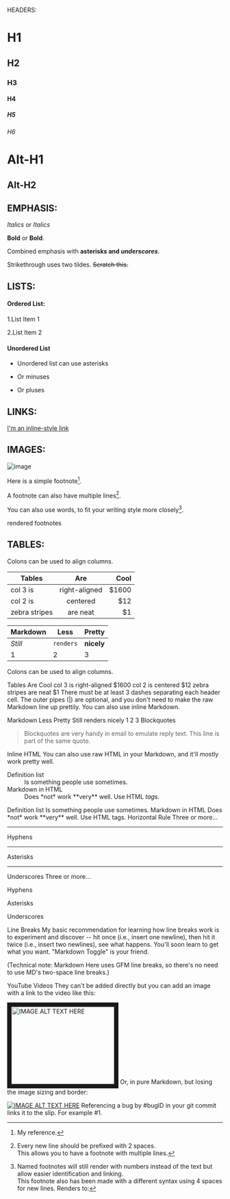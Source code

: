 HEADERS:
# H1
## H2
### H3
#### H4
##### H5
###### H6

Alt-H1
======
Alt-H2
------

## EMPHASIS:

*Italics*  or  _Italics_ 

 **Bold** or __Bold__.
 
Combined emphasis with **asterisks and _underscores_**.

Strikethrough uses two tildes. ~~Scratch this.~~

## LISTS:

#### Ordered List:

1.List Item 1

2.List Item 2

#### Unordered List

* Unordered list can use asterisks
- Or minuses
+ Or pluses

## LINKS:

[I'm an inline-style link](https://www.google.com)

## IMAGES:

![image](https://user-images.githubusercontent.com/110591443/233267369-e33a2ef5-f865-43a2-9be7-637b934227eb.png)



Here is a simple footnote[^1].

A footnote can also have multiple lines[^2].  

You can also use words, to fit your writing style more closely[^note].

[^1]: My reference.
[^2]: Every new line should be prefixed with 2 spaces.  
  This allows you to have a footnote with multiple lines.
[^note]:
    Named footnotes will still render with numbers instead of the text but allow easier identification and linking.  
    This footnote also has been made with a different syntax using 4 spaces for new lines.
Renders to:

rendered footnotes

## TABLES:

Colons can be used to align columns.

| Tables        | Are           | Cool  |
| ------------- |:-------------:| -----:|
| col 3 is      | right-aligned | $1600 |
| col 2 is      | centered      |   $12 |
| zebra stripes | are neat      |    $1 |


Markdown | Less | Pretty
--- | --- | ---
*Still* | `renders` | **nicely**
1 | 2 | 3
Colons can be used to align columns.

Tables	Are	Cool
col 3 is	right-aligned	$1600
col 2 is	centered	$12
zebra stripes	are neat	$1
There must be at least 3 dashes separating each header cell. The outer pipes (|) are optional, and you don't need to make the raw Markdown line up prettily. You can also use inline Markdown.

Markdown	Less	Pretty
Still	renders	nicely
1	2	3
Blockquotes
> Blockquotes are very handy in email to emulate reply text.
> This line is part of the same quote.


Inline HTML
You can also use raw HTML in your Markdown, and it'll mostly work pretty well.

<dl>
  <dt>Definition list</dt>
  <dd>Is something people use sometimes.</dd>

  <dt>Markdown in HTML</dt>
  <dd>Does *not* work **very** well. Use HTML <em>tags</em>.</dd>
</dl>
Definition list
Is something people use sometimes.
Markdown in HTML
Does *not* work **very** well. Use HTML tags.
Horizontal Rule
Three or more...

---

Hyphens

***

Asterisks

___

Underscores
Three or more...

Hyphens

Asterisks

Underscores

Line Breaks
My basic recommendation for learning how line breaks work is to experiment and discover -- hit <Enter> once (i.e., insert one newline), then hit it twice (i.e., insert two newlines), see what happens. You'll soon learn to get what you want. "Markdown Toggle" is your friend.



(Technical note: Markdown Here uses GFM line breaks, so there's no need to use MD's two-space line breaks.)

YouTube Videos
They can't be added directly but you can add an image with a link to the video like this:

<a href="http://www.youtube.com/watch?feature=player_embedded&v=YOUTUBE_VIDEO_ID_HERE
" target="_blank"><img src="http://img.youtube.com/vi/YOUTUBE_VIDEO_ID_HERE/0.jpg" 
alt="IMAGE ALT TEXT HERE" width="240" height="180" border="10" /></a>
Or, in pure Markdown, but losing the image sizing and border:

[![IMAGE ALT TEXT HERE](http://img.youtube.com/vi/YOUTUBE_VIDEO_ID_HERE/0.jpg)](http://www.youtube.com/watch?v=YOUTUBE_VIDEO_ID_HERE)
Referencing a bug by #bugID in your git commit links it to the slip. For example #1.



